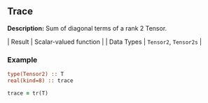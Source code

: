 ## Trace

**Description:** Sum of diagonal terms of a rank 2 Tensor.

| Result     | Scalar-valued function |
| Data Types | `Tensor2`, `Tensor2s`  |

### Example

```fortran
type(Tensor2) :: T
real(kind=8) :: trace

trace = tr(T)
```
